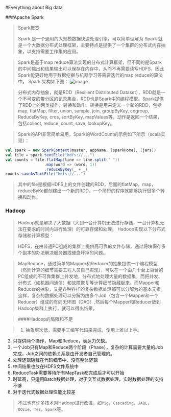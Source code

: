 #Everything about Big data

###Apache Spark
>Spark概览
>
>Spark 是一个通用的大规模数据快速处理引擎。可以简单理解为 Spark 就是一个大数据分布式处理框架，主要特点是提供了一个集群的分布式内存抽象，以支持需要工作集的应用。

>Spark是基于map reduce算法实现的分布式计算框架，但不同的是Spark的中间输出和结果输出可以保存在内存中，从而不再需要读写HDFS，因此Spark能更好地用于数据挖掘与机器学习等需要迭代的map reduce的算法中。
>Spark 架构如下图：
>![image](http://7nj1qk.com1.z0.glb.clouddn.com/@/spark/intro/bdas.jpg)

>分布式内存抽象，就是RDD（Resilient Distributed Dataset），RDD就是一个不可变的带分区的记录集合，RDD也是Spark中的编程模型。Spark提供了RDD上的两类操作，转换和动作。转换是用来定义一个新的RDD，包括map, flatMap, filter, union, sample, join, groupByKey, cogroup, ReduceByKey, cros, sortByKey, mapValues等，动作是返回一个结果，包括collect, reduce, count, save, lookupKey。

>Spark的API非常简单易用，Spark的WordCount的示例如下所示（scala实现）：
```scala
val spark = new SparkContext(master, appName, [sparkHome], [jars])
val file = spark.textFile("hdfs://...")
val counts = file.flatMap(line => line.split(" "))
                 .map(word => (word, 1))
                 .reduceByKey(_ + _)
counts.saveAsTextFile("hdfs://...")
```
>其中的file是根据HDFS上的文件创建的RDD，后面的flatMap，map，reduceByKe都创建出一个新的RDD，一个简短的程序就能够执行很多个转换和动作。

### Hadoop

>Hadoop就是解决了大数据（大到一台计算机无法进行存储，一台计算机无法在要求的时间内进行处理）的可靠存储和处理。
>Hadoop实现以下分布式存储和计算模型：
>
>HDFS，在由普通PC组成的集群上提供高可靠的文件存储，通过将块保存多个副本的办法解决服务器或硬盘坏掉的问题。

>MapReduce，通过简单的Mapper和Reducer的抽象提供一个编程模型（然而计算的细节需要工程人员自己实现），可以在一个由几十台上百台的PC组成的不可靠集群上并发地，分布式地处理大量的数据集，而把并发、分布式（如机器间通信）和故障恢复等计算细节隐藏起来。而Mapper和Reducer的抽象，又是各种各样的复杂数据处理都可以分解为的基本元素。这样，复杂的数据处理可以分解为由多个Job（包含一个Mapper和一个Reducer）组成的有向无环图（DAG）,然后每个Mapper和Reducer放到Hadoop集群上执行，就可以得出结果。

>####Hadoop的局限和不足

>1. 抽象层次低，需要手工编写代码来完成，使用上难以上手。
2. 只提供两个操作，Map和Reduce，表达力欠缺。
3. 一个Job只有Map和Reduce两个阶段（Phase），复杂的计算需要大量的Job完成，Job之间的依赖关系是由开发者自己管理的。
4. 处理逻辑隐藏在代码细节中，没有整体逻辑
5. 中间结果也放在HDFS文件系统中
6. ReduceTask需要等待所有MapTask都完成后才可以开始
7. 时延高，只适用Batch数据处理，对于交互式数据处理，实时数据处理的支持不够
8. 对于迭代式数据处理性能比较差

>不过也有许多技术对Hadoop进行改进，如```Pig```，```Cascading```，```JAQL```，```OOzie```，```Tez```，```Spark```等。






[^scala]:Scala 语言是一门类 Java 的多范式语言，其设计初衷就是为了继承函数式编程的面向对象编程的各种特性，正如 Scala 语言官网 描述的那样:Object-Oriented Meets Functional, 就是给出了一个关于 Scala 语言特性的最简单明了的概括。
Spark 框架使用 Scala 语言开发，那么使用 Scala 语言开发 Spark 应用程序就变成一件很自然的事情，虽然 Spark 提供了面向 Python,Java 等语言的编程接口，但是从各个方面来看使用 Scala 编程都是最简单最容易理解的，特别是当程序出现异常或者是需要通过学习源码来定位问题时，您会发现学习 Scala 语言来编写 Spark 应用程序是多么有意义的事情。




